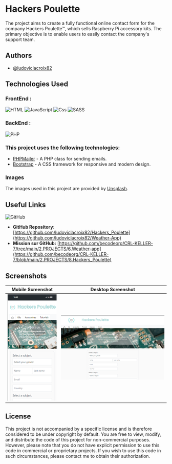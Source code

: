 
# Hackers Poulette

The project aims to create a fully functional online contact form for the company Hackers Poulette™, which sells Raspberry Pi accessory kits. The primary objective is to enable users to easily contact the company's support team.




## Authors

- [@ludoviclacroix82](https://github.com/ludoviclacroix82/)


## Technologies Used
### FrontEnd : 
![HTML](https://img.shields.io/badge/HTML5-E34F26?style=for-the-badge&logo=html5&logoColor=white)
![JavaScript](https://img.shields.io/badge/JavaScript-323330?style=for-the-badge&logo=javascript&logoColor=F7DF1E)
![Css](https://img.shields.io/badge/CSS-1572B6?style=for-the-badge&logo=css3&logoColor=white)
![SASS](https://img.shields.io/badge/Sass-CC6699?style=for-the-badge&logo=sass&logoColor=white)

### BackEnd : 
![PHP](https://img.shields.io/badge/Php-CC6699?style=for-the-badge&logo=php&logoColor=white)

### This project uses the following technologies:

- [PHPMailer](https://github.com/PHPMailer/PHPMailer) - A PHP class for sending emails.
- [Bootstrap](https://getbootstrap.com/) - A CSS framework for responsive and modern design.

### Images

The images used in this project are provided by [Unsplash](https://unsplash.com).



## Useful Links

![GitHub](https://img.shields.io/badge/GitHub-100000?style=for-the-badge&logo=github&logoColor=white)
 
- **GitHub Repository:** [https://github.com/ludoviclacroix82/Hackers_Poulette](https://github.com/ludoviclacroix82/Weather-App)
- **Mission sur GitHub:** [https://github.com/becodeorg/CRL-KELLER-7/tree/main/2.PROJECTS/6.Weather-app](https://github.com/becodeorg/CRL-KELLER-7/blob/main/2.PROJECTS/8.Hackers_Poulette)

## Screenshots

| Mobile Screenshot | Desktop Screenshot |
|---|---|
| ![App Screenshot](ressources/mobile.png)| ![Desktop Screenshot](ressources/desktop.png) |


## License
This project is not accompanied by a specific license and is therefore considered to be under copyright by default. You are free to view, modify, and distribute the code of this project for non-commercial purposes. However, please note that you do not have explicit permission to use this code in commercial or proprietary projects. If you wish to use this code in such circumstances, please contact me to obtain their authorization.



